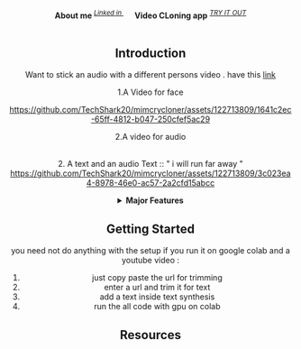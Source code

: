 <div align="center">
   <div>&nbsp;</div>
  <div align="center">
    <b>About me </b>
    <sup>
      <a href="https://in.linkedin.com/in/samar-jain-39455b1b9">
        <i>Linked in </i>
      </a>
    </sup>
    &nbsp;&nbsp;&nbsp;&nbsp;
    <b>Video CLoning app</b>
    <sup>
      <a href="https://colab.research.google.com/drive/1jxSc_WAhjW23F54Gs5T-hAkfEGHrMU-A#scrollTo=538jbjLmKvcV">
        <i>TRY IT OUT</i>
      </a>
    </sup>
  </div>
  <div>&nbsp;</div>


## Introduction



Want to stick an audio with a different persons video .
have this [link](https://colab.research.google.com/drive/1jxSc_WAhjW23F54Gs5T-hAkfEGHrMU-A#scrollTo=538jbjLmKvcV)

1.A Video for face 
   

https://github.com/TechShark20/mimcrycloner/assets/122713809/1641c2ec-65ff-4812-b047-250cfef5ac29
  
2.A video for audio 
   



   
 <br/>
 2. A text and an audio 
   Text ::  " i will run far away "
   <br/?
 3. the output 
         
      

https://github.com/TechShark20/mimcrycloner/assets/122713809/3c023ea4-8978-46e0-ac57-2a2cfd15abcc

   
         

<details close>
<summary><b>Major Features</b></summary>

- **Support diverse tasks**


</details>



## Getting Started

you need not do anything with the setup if you run it on google colab and a youtube video :

   
1. just copy paste the url for trimming 
2. enter a url and trim it for text 
2. add a text inside text synthesis 
3. run the all code with gpu on colab 



## Resources 
   

